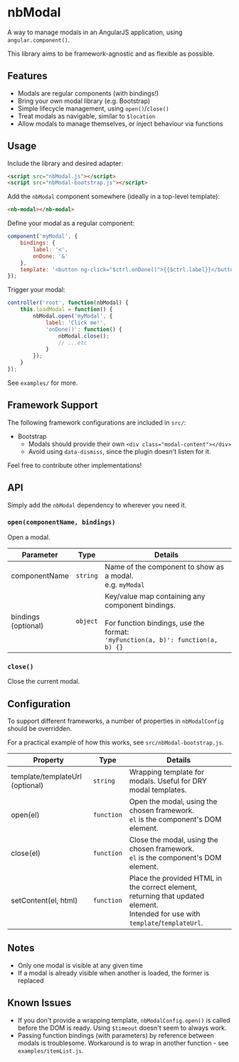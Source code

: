 # nbModal

A way to manage modals in an AngularJS application, using `angular.component()`.

This library aims to be framework-agnostic and as flexible as possible.

## Features

* Modals are regular components (with bindings!)
* Bring your own modal library (e.g. Bootstrap)
* Simple lifecycle management, using `open()`/`close()`
* Treat modals as navigable, similar to `$location`
* Allow modals to manage themselves, or inject behaviour via functions

## Usage

Include the library and desired adapter:

```html
<script src="nbModal.js"></script>
<script src="nbModal-bootstrap.js"></script>
```

Add the `nbModal` component somewhere (ideally in a top-level template):

```html
<nb-modal></nb-modal>
```

Define your modal as a regular component:

```javascript
component('myModal', {
	bindings: {
		label: '<',
		onDone: '&'
	},
	template: '<button ng-click="$ctrl.onDone()">{{$ctrl.label}}</button>'
});
```

Trigger your modal:

```javascript
controller('root', function(nbModal) {
	this.loadModal = function() {
		nbModal.open('myModal', {
			label: 'Click me!',
			'onDone()': function() {
				nbModal.close();
				// ...etc
			}
		});
	}
});
```

See `examples/` for more.

## Framework Support

The following framework configurations are included in `src/`:

* Bootstrap
  * Modals should provide their own `<div class="modal-content"></div>`
  * Avoid using `data-dismiss`, since the plugin doesn't listen for it.

Feel free to contribute other implementations!

## API

Simply add the `nbModal` dependency to wherever you need it.

### `open(componentName, bindings)`

Open a modal.

| Parameter              | Type     | Details                                                     |
|------------------------|----------|-------------------------------------------------------------|
| componentName          | `string` | Name of the component to show as a modal.<br>e.g. `myModal` |
| bindings<br>(optional) | `object` | Key/value map containing any component bindings.<br><br>For function bindings, use the format:<br>`'myFunction(a, b)': function(a, b) {}` |

### `close()`

Close the current modal.

## Configuration

To support different frameworks, a number of properties in `nbModalConfig` should be overridden.

For a practical example of how this works, see `src/nbModal-bootstrap.js`.

| Property                        | Type       | Details                                                                                            |
|---------------------------------|------------|----------------------------------------------------------------------------------------------------|
| template/templateUrl (optional) | `string`   | Wrapping template for modals. Useful for DRY modal templates.                                      |
| open(el)                        | `function` | Open the modal, using the chosen framework.<br>`el` is the component's DOM element.                |
| close(el)                       | `function` | Close the modal, using the chosen framework.<br>`el` is the component's DOM element.               |
| setContent(el, html)            | `function` | Place the provided HTML in the correct element, returning that updated element.<br>Intended for use with `template`/`templateUrl`. |

## Notes

* Only one modal is visible at any given time
* If a modal is already visible when another is loaded, the former is replaced

## Known Issues

* If you don't provide a wrapping template, `nbModalConfig.open()` is called before the DOM is ready. Using `$timeout` doesn't seem to always work.
* Passing function bindings (with parameters) by reference between modals is troublesome. Workaround is to wrap in another function - see `examples/itemList.js`.